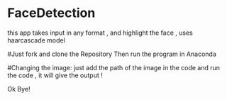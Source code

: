 # FaceDetection
this app takes input in any format , and highlight the face , uses haarcascade model 

#Just fork and clone the Repository
Then run the program in Anaconda 

#Changing the image:
just add the path of the image in the code and run the code , it will give the output !

Ok Bye!
